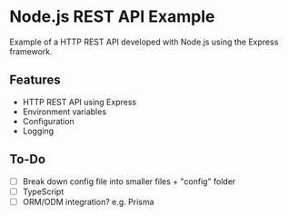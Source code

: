 # Node.js REST API Example

Example of a HTTP REST API developed with Node.js using the Express framework.

## Features

- HTTP REST API using Express
- Environment variables
- Configuration
- Logging

## To-Do

- [ ] Break down config file into smaller files + "config" folder
- [ ] TypeScript
- [ ] ORM/ODM integration? e.g. Prisma
